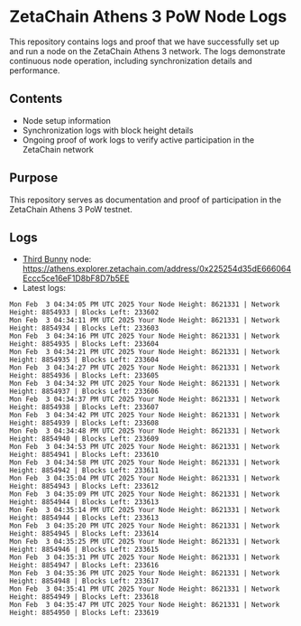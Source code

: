 # ZetaChain Athens 3 PoW Node Logs
This repository contains logs and proof that we have successfully set up and run a node on the ZetaChain Athens 3 network. The logs demonstrate continuous node operation, including synchronization details and performance.

## Contents
- Node setup information
- Synchronization logs with block height details
- Ongoing proof of work logs to verify active participation in the ZetaChain network

## Purpose
This repository serves as documentation and proof of participation in the ZetaChain Athens 3 PoW testnet.

## Logs

- [Third Bunny](https://thirdbunny.xyz/) node: https://athens.explorer.zetachain.com/address/0x225254d35dE666064Eccc5ce16eF1D8bF8D7b5EE
- Latest logs:
```
Mon Feb  3 04:34:05 PM UTC 2025 Your Node Height: 8621331 | Network Height: 8854933 | Blocks Left: 233602
Mon Feb  3 04:34:11 PM UTC 2025 Your Node Height: 8621331 | Network Height: 8854934 | Blocks Left: 233603
Mon Feb  3 04:34:16 PM UTC 2025 Your Node Height: 8621331 | Network Height: 8854935 | Blocks Left: 233604
Mon Feb  3 04:34:21 PM UTC 2025 Your Node Height: 8621331 | Network Height: 8854935 | Blocks Left: 233604
Mon Feb  3 04:34:27 PM UTC 2025 Your Node Height: 8621331 | Network Height: 8854936 | Blocks Left: 233605
Mon Feb  3 04:34:32 PM UTC 2025 Your Node Height: 8621331 | Network Height: 8854937 | Blocks Left: 233606
Mon Feb  3 04:34:37 PM UTC 2025 Your Node Height: 8621331 | Network Height: 8854938 | Blocks Left: 233607
Mon Feb  3 04:34:42 PM UTC 2025 Your Node Height: 8621331 | Network Height: 8854939 | Blocks Left: 233608
Mon Feb  3 04:34:48 PM UTC 2025 Your Node Height: 8621331 | Network Height: 8854940 | Blocks Left: 233609
Mon Feb  3 04:34:53 PM UTC 2025 Your Node Height: 8621331 | Network Height: 8854941 | Blocks Left: 233610
Mon Feb  3 04:34:58 PM UTC 2025 Your Node Height: 8621331 | Network Height: 8854942 | Blocks Left: 233611
Mon Feb  3 04:35:04 PM UTC 2025 Your Node Height: 8621331 | Network Height: 8854943 | Blocks Left: 233612
Mon Feb  3 04:35:09 PM UTC 2025 Your Node Height: 8621331 | Network Height: 8854944 | Blocks Left: 233613
Mon Feb  3 04:35:14 PM UTC 2025 Your Node Height: 8621331 | Network Height: 8854944 | Blocks Left: 233613
Mon Feb  3 04:35:20 PM UTC 2025 Your Node Height: 8621331 | Network Height: 8854945 | Blocks Left: 233614
Mon Feb  3 04:35:25 PM UTC 2025 Your Node Height: 8621331 | Network Height: 8854946 | Blocks Left: 233615
Mon Feb  3 04:35:31 PM UTC 2025 Your Node Height: 8621331 | Network Height: 8854947 | Blocks Left: 233616
Mon Feb  3 04:35:36 PM UTC 2025 Your Node Height: 8621331 | Network Height: 8854948 | Blocks Left: 233617
Mon Feb  3 04:35:41 PM UTC 2025 Your Node Height: 8621331 | Network Height: 8854949 | Blocks Left: 233618
Mon Feb  3 04:35:47 PM UTC 2025 Your Node Height: 8621331 | Network Height: 8854950 | Blocks Left: 233619
```

